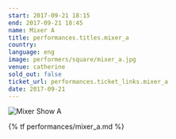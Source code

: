 ```yaml
---
start: 2017-09-21 18:15
end: 2017-09-21 18:45
name: Mixer A
title: performances.titles.mixer_a
country: 
language: eng
image: performers/square/mixer_a.jpg
venue: catherine
sold_out: false
ticket_url: performances.ticket_links.mixer_a
date: 2017-09-21
---
```


<picture>
    <source media="(min-width: 1200px)" srcset="{% asset_path performers/wide/mixer_a_large.jpg %}">
    <source media="(min-width: 768px)" srcset="{% asset_path performers/wide/mixer_a_large.jpg %}">
    <img src="{% asset_path performers/square/mixer_a.jpg %}" alt="Mixer Show A">
</picture>

{% tf performances/mixer_a.md %}
